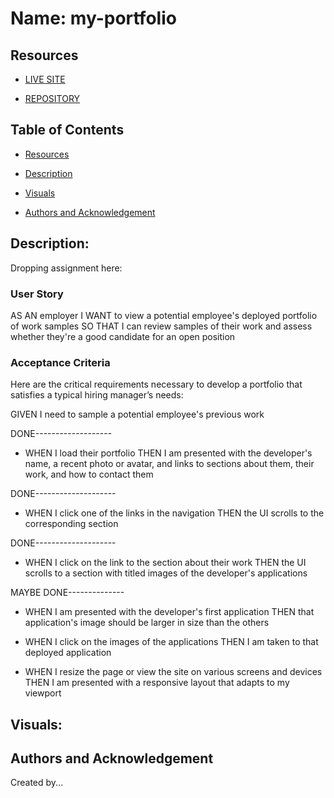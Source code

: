 # Name: my-portfolio

## Resources
- [LIVE SITE](https://okdavekk.github.io/my-portfolio/)

- [REPOSITORY](https://github.com/okdavekk/my-portfolio)

## Table of Contents
- [Resources](#resources)

- [Description](#description-horiseon-search-engine-optimization)

- [Visuals](#visuals)

- [Authors and Acknowledgement](#authors-and-acknowledgement)

## Description: 

Dropping assignment here:

### User Story
AS AN employer
I WANT to view a potential employee's deployed portfolio of work samples
SO THAT I can review samples of their work and assess whether they're a good candidate for an open position

### Acceptance Criteria
Here are the critical requirements necessary to develop a portfolio that satisfies a typical hiring manager’s needs:

GIVEN I need to sample a potential employee's previous work

DONE-------------------
- WHEN I load their portfolio
THEN I am presented with the developer's name, a recent photo or avatar, and links to sections about them, their work, and how to contact them

DONE--------------------
- WHEN I click one of the links in the navigation
THEN the UI scrolls to the corresponding section

DONE--------------------
- WHEN I click on the link to the section about their work
THEN the UI scrolls to a section with titled images of the developer's applications

MAYBE DONE--------------
- WHEN I am presented with the developer's first application
THEN that application's image should be larger in size than the others

- WHEN I click on the images of the applications
THEN I am taken to that deployed application

- WHEN I resize the page or view the site on various screens and devices
THEN I am presented with a responsive layout that adapts to my viewport

## Visuals:


## Authors and Acknowledgement
Created by...

